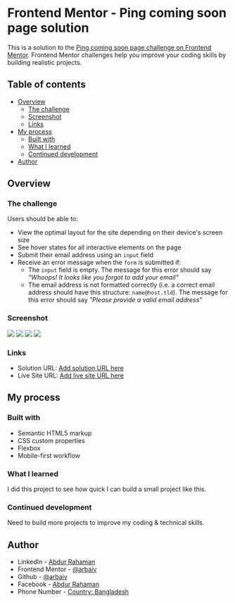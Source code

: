# Frontend Mentor - Ping coming soon page solution

This is a solution to the [Ping coming soon page challenge on Frontend Mentor](https://www.frontendmentor.io/challenges/ping-single-column-coming-soon-page-5cadd051fec04111f7b848da). Frontend Mentor challenges help you improve your coding skills by building realistic projects. 

## Table of contents

- [Overview](#overview)
  - [The challenge](#the-challenge)
  - [Screenshot](#screenshot)
  - [Links](#links)
- [My process](#my-process)
  - [Built with](#built-with)
  - [What I learned](#what-i-learned)
  - [Continued development](#continued-development)
- [Author](#author)


## Overview

### The challenge

Users should be able to:

- View the optimal layout for the site depending on their device's screen size
- See hover states for all interactive elements on the page
- Submit their email address using an `input` field
- Receive an error message when the `form` is submitted if:
	- The `input` field is empty. The message for this error should say *"Whoops! It looks like you forgot to add your email"*
	- The email address is not formatted correctly (i.e. a correct email address should have this structure: `name@host.tld`). The message for this error should say *"Please provide a valid email address"*

### Screenshot

![](images/screenshot/desktop-screenshot.png)
![](images/screenshot/desktop-screenshot-active.png)
![](images/screenshot/mobile-screenshot.png)
![](images/screenshot/mobile-screenshot-active.png)

### Links

- Solution URL: [Add solution URL here](https://your-solution-url.com)
- Live Site URL: [Add live site URL here](https://your-live-site-url.com)

## My process

### Built with

- Semantic HTML5 markup
- CSS custom properties
- Flexbox
- Mobile-first workflow

### What I learned

I did this project to see how quick I can build a small project like this. 


### Continued development

Need to build more projects to improve my coding & technical skills.

## Author

- LinkedIn - [Abdur Rahaman](https://www.linkedin.com/in/abdur-rahaman-arb4/)
- Frontend Mentor - [@arbaiv](https://www.frontendmentor.io/profile/arbaiv)
- Github - [@arbaiv](https://github.com/arbaiv)
- Facebook - [Abdur Rahaman](https://www.facebook.com/people/Abdur-Rahaman/100052283355364/)
- Phone Number - [Country: Bangladesh](+8801775575562)
